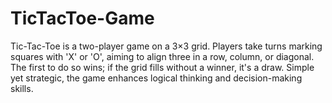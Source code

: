 # TicTacToe-Game
Tic-Tac-Toe is a two-player game on a 3×3 grid. Players take turns marking squares with 'X' or 'O', aiming to align three in a row, column, or diagonal. The first to do so wins; if the grid fills without a winner, it's a draw. Simple yet strategic, the game enhances logical thinking and decision-making skills.

